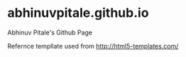 # abhinuvpitale.github.io
Abhinuv Pitale's Github Page

Refernce templlate used from http://html5-templates.com/